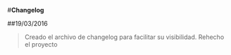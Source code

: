 #**Changelog**







##19/03/2016
>Creado el archivo de changelog para facilitar su visibilidad. Rehecho el proyecto

